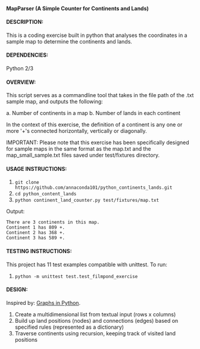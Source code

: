 #### MapParser (A Simple Counter for Continents and Lands)

#### DESCRIPTION:

This is a coding exercise built in python that analyses the coordinates in a sample map to determine the continents and lands.

#### DEPENDENCIES:

Python 2/3

#### OVERVIEW:

This script serves as a commandline tool that takes in the file path of the .txt sample map, and outputs the following:

a.  Number of continents in a map
b.  Number of lands in each continent

In the context of this exercise, the definition of a continent is any one or more '+'s connected horizontally, vertically or diagonally.

IMPORTANT: Please note that this exercise has been specifically designed for sample maps in the same format as the map.txt and the map_small_sample.txt files saved under test/fixtures directory.


#### USAGE INSTRUCTIONS:

1. `git clone https://github.com/annaconda101/python_continents_lands.git`
2. `cd python_content_lands`
3. `python continent_land_counter.py test/fixtures/map.txt`

Output:

```
There are 3 continents in this map.
Continent 1 has 809 +.
Continent 2 has 368 +.
Continent 3 has 589 +.
```

#### TESTING INSTRUCTIONS:

This project has 11 test examples compatible with unittest. To run:

1. `python -m unittest test.test_filmpond_exercise`

#### DESIGN:

Inspired by: [Graphs in Python](http://www.python-course.eu/graphs_python.php).

1. Create a multidimensional list from textual input (rows x columns)
2. Build up land positions (nodes) and connections (edges) based on specified rules (represented as a dictionary)
3. Traverse continents using recursion, keeping track of visited land positions
